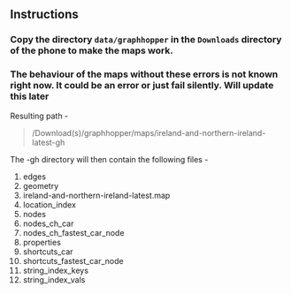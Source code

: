 ## Instructions

### Copy the directory `data/graphhopper` in the `Downloads` directory of the phone to make the maps work.

### The behaviour of the maps without these errors is not known right now. It could be an error or just fail silently. Will update this later

Resulting path -
> /Download(s)/graphhopper/maps/ireland-and-northern-ireland-latest-gh


The -gh directory will then contain the following files -

1. edges
1. geometry
1. ireland-and-northern-ireland-latest.map
1. location_index
1. nodes
1. nodes_ch_car
1. nodes_ch_fastest_car_node
1. properties
1. shortcuts_car
1. shortcuts_fastest_car_node
1. string_index_keys
1. string_index_vals